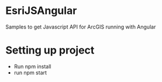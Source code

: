 # EsriJSAngular
Samples to get Javascript API for ArcGIS running with Angular

# Setting up project
- Run npm install
- run npm start

